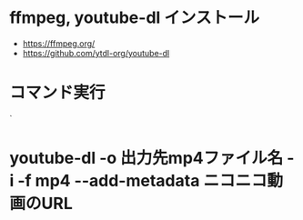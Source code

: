 <!--
title:   ニコニコ動画ダウンロード
tags:    Python
id:      d1ea44335456ff4638ad
private: false
-->
# ffmpeg, youtube-dl インストール
- https://ffmpeg.org/
- https://github.com/ytdl-org/youtube-dl

# コマンド実行
`
# youtube-dl -o 出力先mp4ファイル名 -i -f mp4 --add-metadata ニコニコ動画のURL